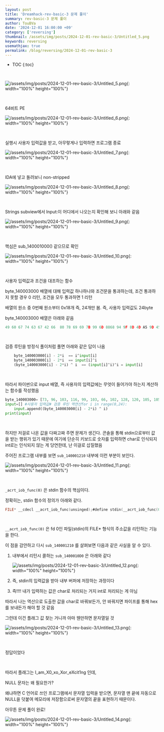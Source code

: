 ```yaml
---
layout: post
title: 'Dreamhack-rev-basic-3 문제 풀이'
summary: rev-basic-3 문제 풀이
author: TouBVa
date: '2024-12-01 16:00:00 +09'
category: ['reversing']
thumbnail: /assets/img/posts/2024-12-01-rev-basic-3/Untitled_5.png
keywords: reversing
usemathjax: true
permalink: /blog/reversing/2024-12-01-rev-basic-3
---
```


* TOC
{:toc}

<br>

![/assets/img/posts/2024-12-01-rev-basic-3/Untitled_5.png](/assets/img/posts/2024-12-01-rev-basic-3/Untitled_5.png){: width="100%" height="100%"}

<br>

64비트 PE

![/assets/img/posts/2024-12-01-rev-basic-3/Untitled_6.png](/assets/img/posts/2024-12-01-rev-basic-3/Untitled_6.png){: width="100%" height="100%"}

<br>

실행시 사용자 입력값을 받고, 아무렇게나 입력하면 프로그램 종료

![/assets/img/posts/2024-12-01-rev-basic-3/Untitled_7.png](/assets/img/posts/2024-12-01-rev-basic-3/Untitled_7.png){: width="100%" height="100%"}

<br>

IDA에 넣고 돌려보니 non-stripped

![/assets/img/posts/2024-12-01-rev-basic-3/Untitled_8.png](/assets/img/posts/2024-12-01-rev-basic-3/Untitled_8.png){: width="100%" height="100%"}

<br>

Strings subview에서 Input:이 어디에서 나오는지 확인해 보니 아래와 같음

![/assets/img/posts/2024-12-01-rev-basic-3/Untitled_9.png](/assets/img/posts/2024-12-01-rev-basic-3/Untitled_9.png){: width="100%" height="100%"}

<br>

핵심은 sub_140001000() 같으므로 확인

![/assets/img/posts/2024-12-01-rev-basic-3/Untitled_10.png](/assets/img/posts/2024-12-01-rev-basic-3/Untitled_10.png){: width="100%" height="100%"}

<br>

사용자 입력값과 조건을 대조하는 함수

byte_140003000 배열에 대해 입력값 하나하나와 조건문을 통과하는데, 조건 통과하지 못할 경우 0 리턴, 조건을 모두 통과하면 1 리턴

배열의 원소 중 0번째 원소부터 0x18개 즉, 24개만 봄. 즉, 사용자 입력값도 24byte

byte_140003000 배열은 아래와 같음

```jsx
49 60 67 74 63 67 42 66  80 78 69 69 7B 99 6D 8868 94 9F 8D 4D A5 9D 45
```

<br>

검증 루틴을 방정식 풀이처럼 풀면 아래와 같은 답이 나옴

```python
    byte_140003000[i] - 2*i  == i^input[i]
    byte_140003000[i] - 2*i  == input[i]^i
    (byte_140003000[i] - 2*i) ^ i  == (input[i]^i)^i = input[i]
```

<br>


따라서 파이썬으로 input 배열, 즉 사용자의 입력값에는 무엇이 들어가야 하는지 계산하는 함수를 작성했음

```python
byte_140003000= [73, 96, 103, 116, 99, 103, 66, 102, 128, 120, 105, 105, 123, 153, 109, 136, 104, 148, 159, 141, 77, 165, 157, 69]
input=[] #사용자 입력값# 검증 루틴 역연산for i in range(0,24):
    input.append((byte_140003000[i] - 2*i) ^ i)
print(input)
```
<br>

하지만 저걸로 나온 값을 다짜고짜 주면 문제가 생긴다. 콘솔을 통해 stdin으로부터 값을 받는 행위가 있기 때문에 여기에 단순히 키보드로 숫자를 입력하면 char로 인식되지 int로는 인식되지 않는 게 당연한데, 난 이걸로 삽질했음

주어진 프로그램 내부를 보면 `sub_140001210` 내부에 이런 부분이 보인다.

![/assets/img/posts/2024-12-01-rev-basic-3/Untitled_11.png](/assets/img/posts/2024-12-01-rev-basic-3/Untitled_11.png){: width="100%" height="100%"}

<br>

`_acrt_iob_func(0)` 은 stdin 함수의 핵심이다.

정확히는, stdin 함수의 정의가 아래와 같다.

```c
FILE* __cdecl __acrt_iob_func(unsinged);#define stdin(__acrt_iob_func(0))
```
<br>

`__acrt_iob_func(0)` 은 fd 0인 파일(stdin)의 FILE* 형식의 주소값을 리턴하는 기능을 한다.

이 점을 감안하고 다시 `sub_140001210` 를 살펴보면 다음과 같은 사실을 알 수 있다.

1. 내부에서 리턴시 콜하는 `sub_1400010D0` 은 아래와 같다
    
    ![/assets/img/posts/2024-12-01-rev-basic-3/Untitled_12.png](/assets/img/posts/2024-12-01-rev-basic-3/Untitled_12.png){: width="100%" height="100%"}
2. 즉, stdin의 입력값을 받아 내부 버퍼에 저장하는 과정이다
3. 즉!!!! 내가 입력하는 값은 char로 처리되는 거지 int로 처리되는 게 아님

따라서 나는 역산으로 도출한 값을 char로 바꿔보든가, 안 바꿔지면 파이프를 통해 hex를 보내든가 해야 할 것 같음

그런데 이건 플래그 값 찾는 거니까 아마 웬만하면 문자열일 것

![/assets/img/posts/2024-12-01-rev-basic-3/Untitled_13.png](/assets/img/posts/2024-12-01-rev-basic-3/Untitled_13.png){: width="100%" height="100%"}

<br>

정답이었다

<br>

따라서 플래그는 I_am_X0_xo_Xor_eXcit1ng 인데,

NULL 문자는 왜 필요한가?

왜냐하면 C 언어로 쓰인 프로그램에서 문자열 입력을 받으면, 문자열 맨 끝에 자동으로 NULL을 덧붙여 메모리에 저장함으로써 문자열의 끝을 표현하기 때문이다.

아무튼 문제 풀이 완료!

![/assets/img/posts/2024-12-01-rev-basic-3/Untitled_14.png](/assets/img/posts/2024-12-01-rev-basic-3/Untitled_14.png){: width="100%" height="100%"}

<br>